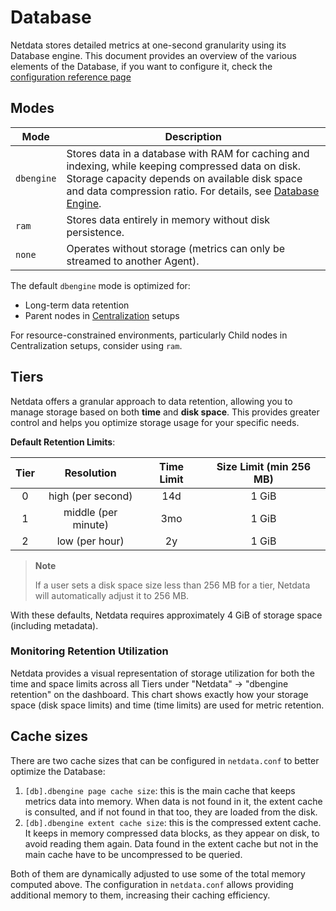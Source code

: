 # Database

Netdata stores detailed metrics at one-second granularity using its Database engine. This document provides an overview of the various elements of the Database, if you want to configure it, check the [configuration reference page](/src/database/CONFIGURATION.md)

## Modes

| Mode       | Description                                                                                                                                                                                                                                           |
|------------|-------------------------------------------------------------------------------------------------------------------------------------------------------------------------------------------------------------------------------------------------------|
| `dbengine` | Stores data in a database with RAM for caching and indexing, while keeping compressed data on disk. Storage capacity depends on available disk space and data compression ratio.  For details, see [Database Engine](/src/database/engine/README.md). |
| `ram`      | Stores data entirely in memory without disk persistence.                                                                                                                                                                                              |
| `none`     | Operates without storage (metrics can only be streamed to another Agent).                                                                                                                                                                             |

The default `dbengine` mode is optimized for:

- Long-term data retention
- Parent nodes in [Centralization](/docs/observability-centralization-points/README.md) setups

For resource-constrained environments, particularly Child nodes in Centralization setups, consider using `ram`.

## Tiers

Netdata offers a granular approach to data retention, allowing you to manage storage based on both **time** and **disk space**. This provides greater control and helps you optimize storage usage for your specific needs.

**Default Retention Limits**:

| Tier |     Resolution      | Time Limit | Size Limit (min 256 MB) |
|:----:|:-------------------:|:----------:|:-----------------------:|
|  0   |  high (per second)  |    14d     |          1 GiB          |
|  1   | middle (per minute) |    3mo     |          1 GiB          |
|  2   |   low (per hour)    |     2y     |          1 GiB          |

> **Note**
>
> If a user sets a disk space size less than 256 MB for a tier, Netdata will automatically adjust it to 256 MB.

With these defaults, Netdata requires approximately 4 GiB of storage space (including metadata).

### Monitoring Retention Utilization

Netdata provides a visual representation of storage utilization for both the time and space limits across all Tiers under "Netdata" -> "dbengine retention" on the dashboard. This chart shows exactly how your storage space (disk space limits) and time (time limits) are used for metric retention.

## Cache sizes

There are two cache sizes that can be configured in `netdata.conf` to better optimize the Database:

1. `[db].dbengine page cache size`: this is the main cache that keeps metrics data into memory. When data is not found in it, the extent cache is consulted, and if not found in that too, they are loaded from the disk.
2. `[db].dbengine extent cache size`: this is the compressed extent cache. It keeps in memory compressed data blocks, as they appear on disk, to avoid reading them again. Data found in the extent cache but not in the main cache have to be uncompressed to be queried.

Both of them are dynamically adjusted to use some of the total memory computed above. The configuration in `netdata.conf` allows providing additional memory to them, increasing their caching efficiency.
